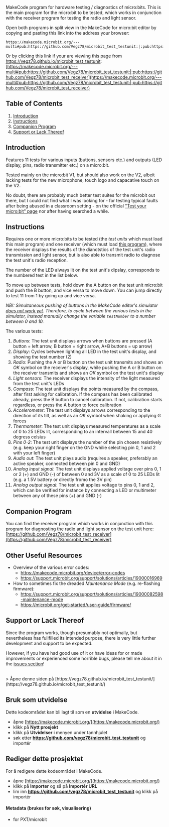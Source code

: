 MakeCode program for hardware testing / diagnostics of micro:bits. This is the main program for the micro:bit to be tested, which works in conjunction with the receiver program for testing the radio and light sensor.

Open both programs in split view in the MakeCode for micro:bit editor by copying and pasting this link into the address your browser:
```
https://makecode.microbit.org/---multi#pub:https://github.com/Vegz78/microbit_test_testunit:|:pub:https://github.com/Vegz78/microbit_test_receiver
```
Or by clicking this link if your are viewing this page from https://vegz78.github.io/microbit_test_testunit:
[https://makecode.microbit.org/---multi#pub:https://github.com/Vegz78/microbit_test_testunit:|:pub:https://github.com/Vegz78/microbit_test_receiver](https://makecode.microbit.org/---multi#pub:https://github.com/Vegz78/microbit_test_testunit:|:pub:https://github.com/Vegz78/microbit_test_receiver)

## Table of Contents
1. [Introduction](https://github.com/Vegz78/microbit_test_testunit#introduction)
2. [Instructions](https://github.com/Vegz78/microbit_test_testunit#instructions)
3. [Companion Program](https://github.com/Vegz78/microbit_test_testunit#companion-program)
4. [Support or Lack Thereof](https://github.com/Vegz78/microbit_test_testunit#support-or-lack-thereof)

## Introduction
Features 11 tests for various inputs (buttons, sensors etc.) and outputs (LED display, pins, radio transmitter etc.) on a micro:bit.

Tested mainly on the micro:bit V1, but should also work on the V2, albeit lacking tests for the new microphone, touch logo and capacative touch on the V2.

No doubt, there are probably much better test suites for the microbit out there, but I could not find what I was looking for - for testing typical faults after being abused in a classroom setting - on the official ["Test your micro:bit" page](https://support.microbit.org/support/solutions/articles/19000029924-testing-your-micro-bit) nor after having searched a while.

## Instructions
Requires one or more micro:bits to be tested (the _test units_ which must load this main program) and one receiver (which must load [this program](https://github.com/Vegz78/microbit_test_receiver)), where the receiver displays the results of the dianotstics of the test unit's radio transmission and light sensor, but is also able to transmit radio to diagnose the test unit's radio reception.

The number of the LED always lit on the test unit's dipslay, corresponds to the numbered test in the list below.

To move up between tests, hold down the A button on the test unit micro:bit and push the B button, and vice versa to move down. You can jump directly to test 11 from 1 by going up and vice versa.

_NB!: Simultaneous pushing of buttons in the MakeCode editor's simulator [does not work yet](https://forum.makecode.com/t/2-questions-moving-multiple-blocks-in-editor-and-micro-bit-simulator-keyboard-control/31389?u=vegz78). Therefore, to cycle between the various tests in the simulator, instead manually change the variable `testNumber` to a number between 0 and 10._

The various tests:
1. _Buttons_: The test unit displays arrows when buttons are pressed (A button = left arrow, B button = right arrow, A+B buttons = up arrow)
2. _Display_: Cycles between lighting all LED in the test unit's display, and showing the test number (2)
3. _Radio_: Pushing the A or B button on the test unit transmits and shows an _OK_ symbol on the receiver's display, while pushing the A or B button on the receiver transmits and shows an _OK_ symbol on the test unit's display
4. _Light sensors_: The receiver displays the intensity of the light measured from the test unit's LEDs
5. _Compass_: The test unit displays the points measured by the compass, after first asking for calibration. If the compass has been calibrated already, press the B button to cancel calibration. If not, calibration starts regardless, or press the A button to force calibration
6. _Accelerometer_: The test unit displays arrows corresponding to the direction of its tilt, as well as an _OK_ symbol when shaking or applying G forces
7. _Thermometer_: The test unit displays measured temperatures as a scale of 0 to 25 LEDs lit, corresponding to an intervall between 15 and 40 degress celsius
8. _Pins 0-2_: The test unit displays the number of the pin chosen resistively (e.g. keep your right finger on the GND whilie selecting pin 0, 1 and 2 with your left finger)
9. _Audio out_: The test unit plays audio (requires a speaker, preferably an active speaker, connected between pin 0 and GND)
10. _Analog input signal_: The test unit displays applied voltage over pins 0, 1 or 2 (+) and GND (-) of between 0 and 3V as a scale of 0 to 25 LEDs lit (e.g. a 1.5V battery or directly fromo the 3V pin)
11. _Anolog output signal_: The test unit applies voltage to pins 0, 1 and 2, which can be verified for instance by connecting a LED or multimeter between any of these pins (+) and GND (-)

## Companion Program
You can find the receiver program which works in conjunction with this program for diagnosting the radio and light sensor on the test unit here:<BR>
[https://github.com/Vegz78/microbit_test_receiver](https://github.com/Vegz78/microbit_test_receiver)

## Other Useful Resources
- Overview of the various error codes:
  - https://makecode.microbit.org/device/error-codes
  - https://support.microbit.org/support/solutions/articles/19000016969
- How to sometimes fix the dreaded _Maintenance Mode_ (e.g. re-flashing firmware):
  - https://support.microbit.org/support/solutions/articles/19000082598-maintenance-mode
  - https://microbit.org/get-started/user-guide/firmware/  

## Support or Lack Thereof
Since the program works, though presumably not optimally, but nevertheless has fullfilled its intended purpose, there is very little further development and support to be expected.

However, if you have had good use of it or have ideas for or made improvements or experienced some horrible bugs, please tell me about it in the [issues section](https://github.com/Vegz78/microbit_test_testunit/issues)!
<BR>

<BR>
> Åpne denne siden på [https://vegz78.github.io/microbit_test_testunit/](https://vegz78.github.io/microbit_test_testunit/)

## Bruk som utvidelse

Dette kodeområdet kan bli lagt til som en **utvidelse** i MakeCode.

* åpne [https://makecode.microbit.org/](https://makecode.microbit.org/)
* klikk på **Nytt prosjekt**
* klikk på **Utvidelser** i menyen under tannhjulet
* søk etter **https://github.com/vegz78/microbit_test_testunit** og importér

## Rediger dette prosjektet

For å redigere dette kodeområdet i MakeCode.

* åpne [https://makecode.microbit.org/](https://makecode.microbit.org/)
* klikk på **Importer** og så på **Importér URL**
* lim inn **https://github.com/vegz78/microbit_test_testunit** og klikk på importér

#### Metadata (brukes for søk, visualisering)

* for PXT/microbit
<script src="https://makecode.com/gh-pages-embed.js"></script><script>makeCodeRender("{{ site.makecode.home_url }}", "{{ site.github.owner_name }}/{{ site.github.repository_name }}");</script>
